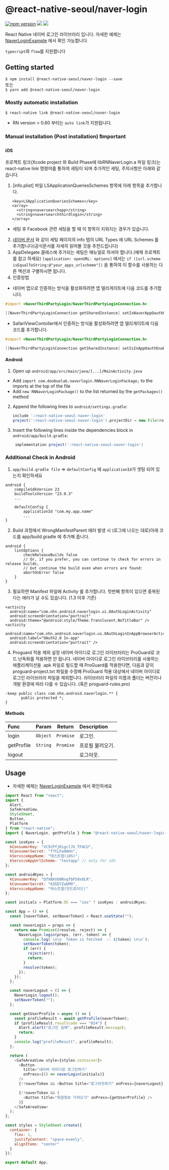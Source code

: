 # @react-native-seoul/naver-login

<p align="left">
  <a href="https://npmjs.org/package/@react-native-seoul/naver-login"><img alt="npm version" src="http://img.shields.io/npm/v/@react-native-seoul/naver-login.svg?style=flat-square"></a>
  <a href="https://npmjs.org/package/@react-native-seoul/naver-login"><img src="http://img.shields.io/npm/dm/@react-native-seoul/naver-login.svg?style=flat-square"></a>
  <a href="https://npmjs.org/package/@react-native-seoul/naver-login"><img src="http://img.shields.io/npm/l/@react-native-seoul/naver-login.svg?style=flat-square"></a>
</p>

React Native 네이버 로그인 라이브러리 입니다. 자세한 예제는 [NaverLoginExample](https://github.com/react-native-seoul/react-native-naver-login/tree/master/NaverLoginExample) 에서 확인 가능합니다

`typecript`와 `flow`를 지원합니다

## Getting started

`$ npm install @react-native-seoul/naver-login --save`  
또는  
`$ yarn add @react-native-seoul/naver-login`

### Mostly automatic installation

`$ react-native link @react-native-seoul/naver-login`

- RN version > 0.60 부터는 `auto link`가 지원됩니다.

### Manual installation (Post installation) ❗️Important

#### iOS

프로젝트 링크(Xcode project 와 Build Phase에 libRNNaverLogin.a 파일 링크)는 react-native link 명령어를 통하여 세팅이 되며 추가적인 세팅, 주의사항은 아래와 같습니다.

1. [info.plist] 파일 LSApplicationQueriesSchemes 항목에 아래 항목을 추가합니다.

```
   <key>LSApplicationQueriesSchemes</key>
   <array>
     <string>naversearchapp</string>
     <string>naversearchthirdlogin</string>
   </array>
```

- 세팅 후 Facebook 관련 세팅을 할 때 이 항목이 지워지는 경우가 있습니다.

2. [네이버 문서](https://developers.naver.com/docs/login/ios/) 와 같이 세팅 페이지의 info 탭의 URL Types 에 URL Schemes 를 추가합니다(공식문서를 자세히 읽어볼 것을 추천드립니다)
3. AppDelegate 클래스에 추가되는 세팅은 매뉴얼로 하셔야 합니다.(예제 프로젝트를 참고 하세요)
   `[application: openURL: options]` 에서는 `if ([url.scheme isEqualToString:@"your_apps_urlscheme"])` 을 통하여 이 함수를 사용하는 다른 액션과 구별하시면 됩니다.
4. 인증방법

- 네이버 앱으로 인증하는 방식을 활성화하려면 앱 델리게이트에 다음 코드를 추가합니다.

```objective-c
#import <NaverThirdPartyLogin/NaverThirdPartyLoginConnection.h>

[[NaverThirdPartyLoginConnection getSharedInstance] setIsNaverAppOauthEnable:YES];
```

- SafariViewContoller에서 인증하는 방식을 활성화하려면 앱 델리게이트에 다음 코드를 추가합니다.

```objective-c
#import <NaverThirdPartyLogin/NaverThirdPartyLoginConnection.h>

[[NaverThirdPartyLoginConnection getSharedInstance] setIsInAppOauthEnable:YES];
```

#### Android

1. Open up `android/app/src/main/java/[...]/MainActivity.java`

- Add `import com.dooboolab.naverlogin.RNNaverLoginPackage;` to the imports at the top of the file
- Add `new RNNaverLoginPackage()` to the list returned by the `getPackages()` method

2. Append the following lines to `android/settings.gradle`:

   ```gradle
   include ':react-native-seoul-naver-login'
   project(':react-native-seoul-naver-login').projectDir = new File(rootProject.projectDir, 	'../node_modules/@react-native-seoul/naver-login/android')
   ```

3. Insert the following lines inside the dependencies block in `android/app/build.gradle`:

   ```gradle
    implementation project(':react-native-seoul-naver-login')
   ```

### Additional Check in Android

1. `app/build.gradle file` => `defaultConfig` 에 `applicationId`가 셋팅 되어 있는지 확인하세요

```
android {
    compileSdkVersion 23
    buildToolsVersion "23.0.3"
    ...

    defaultConfig {
        applicationId "com.my.app.name"
        ...
}
```

2. Build 과정에서 WrongManifestParent 에러 발생 시 (로그에 나오는 대로)아래 코드를 app/build.gradle 에 추가해 줍니다.

```
android {
    lintOptions {
        checkReleaseBuilds false
        // Or, if you prefer, you can continue to check for errors in release builds,
        // but continue the build even when errors are found:
        abortOnError false
    }
}
```

3. 필요하면 Manifest 파일에 Activity 를 추가합니다.
   첫번째 항목이 있으면 중복된다는 에러가 날 수도 있습니다. (1.3 이후 기준)

```
<activity
  android:name="com.nhn.android.naverlogin.ui.OAuthLoginActivity"
  android:screenOrientation="portrait"
  android:theme="@android:style/Theme.Translucent.NoTitleBar" />
<activity
  android:name="com.nhn.android.naverlogin.ui.OAuthLoginInAppBrowserActivity"
  android:label="OAuth2.0 In-app"
  android:screenOrientation="portrait" />
```

4. Proguard 적용 제외 설정
   네이버 아이디로 로그인 라이브러리는 ProGuard로 코드 난독화를 적용하면 안 됩니다. 네이버 아이디로 로그인 라이브러리를 사용하는 애플리케이션을 .apk 파일로 빌드할 때 ProGuard를 적용한다면, 다음과 같이 proguard-project.txt 파일을 수정해 ProGuard 적용 대상에서 네이버 아이디로 로그인 라이브러리 파일을 제외합니다. 라이브러리 파일의 이름과 폴더는 버전이나 개발 환경에 따라 다를 수 있습니다. (혹은 proguard-rules.pro)

```
-keep public class com.nhn.android.naverlogin.** {
       public protected *;
}
```

#### Methods

| Func       |  Param   |  Return   | Description      |
| :--------- | :------: | :-------: | :--------------- |
| login      | `Object` | `Promise` | 로그인.          |
| getProfile | `String` | `Promise` | 프로필 불러오기. |
| logout     |          |           | 로그아웃.        |

## Usage

- 자세한 예제는 [NaverLoginExample](https://github.com/react-native-seoul/react-native-naver-login/tree/master/NaverLoginExample) 에서 확인하세요

```javascript
import React from "react";
import {
  Alert,
  SafeAreaView,
  StyleSheet,
  Button,
  Platform
} from "react-native";
import { NaverLogin, getProfile } from "@react-native-seoul/naver-login";

const iosKyes = {
  kConsumerKey: "VC5CPfjRigclJV_TFACU",
  kConsumerSecret: "f7tLFw0AHn",
  kServiceAppName: "테스트앱(iOS)",
  kServiceAppUrlScheme: "testapp" // only for iOS
};

const androidKyes = {
  kConsumerKey: "QfXNXVO8RnqfbPS9x0LR",
  kConsumerSecret: "6ZGEYZabM9",
  kServiceAppName: "테스트앱(안드로이드)"
};

const initials = Platform.OS === "ios" ? iosKyes : androidKyes;

const App = () => {
  const [naverToken, setNaverToken] = React.useState("");

  const naverLogin = props => {
    return new Promise((resolve, reject) => {
      NaverLogin.login(props, (err, token) => {
        console.log(`\n\n  Token is fetched  :: ${token} \n\n`);
        setNaverToken(token);
        if (err) {
          reject(err);
          return;
        }
        resolve(token);
      });
    });
  };

  const naverLogout = () => {
    NaverLogin.logout();
    setNaverToken("");
  };

  const getUserProfile = async () => {
    const profileResult = await getProfile(naverToken);
    if (profileResult.resultcode === "024") {
      Alert.alert("로그인 실패", profileResult.message);
      return;
    }
    console.log("profileResult", profileResult);
  };

  return (
    <SafeAreaView style={styles.container}>
      <Button
        title="네이버 아이디로 로그인하기"
        onPress={() => naverLogin(initials)}
      />
      {!!naverToken && <Button title="로그아웃하기" onPress={naverLogout} />}

      {!!naverToken && (
        <Button title="회원정보 가져오기" onPress={getUserProfile} />
      )}
    </SafeAreaView>
  );
};

const styles = StyleSheet.create({
  container: {
    flex: 1,
    justifyContent: "space-evenly",
    alignItems: "center"
  }
});

export default App;
```

